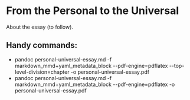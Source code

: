 # From the Personal to the Universal

About the essay (to follow).

## Handy commands:

- pandoc personal-universal-essay.md -f markdown_mmd+yaml_metadata_block --pdf-engine=pdflatex --top-level-division=chapter -o personal-universal-essay.pdf 
- pandoc personal-universal-essay.md -f markdown_mmd+yaml_metadata_block --pdf-engine=pdflatex -o personal-universal-essay.pdf 
